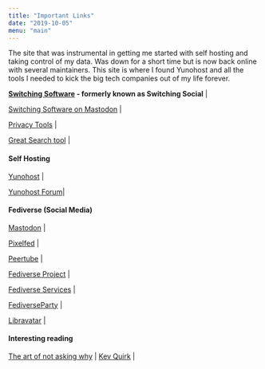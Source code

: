 ```yaml
---
title: "Important Links"
date: "2019-10-05"
menu: "main"
---
```


The site that was instrumental in getting me started with self hosting and taking control of my data. Was down for a short time but is now back online with several maintainers. This site is where I found Yunohost and all the tools I needed to kick the big tech companies out of my life forever.

**[Switching Software](https://switching.software/) - formerly known as Switching Social** | 

[Switching Software on Mastodon](@switchingsoftware@mstdn.swiso.org ) | 

[Privacy Tools](https://www.privacytools.io/) | 

[Great Search tool](https://stoptrackingus.io/) |



#### Self Hosting
[Yunohost](https://yunohost.org) | 

[Yunohost Forum](https://forum.yunohost.org/)| 


#### Fediverse (Social Media)
[Mastodon](https://joinmastodon.org) | 

[Pixelfed](https://pixelfed.org) | 

[Peertube](https://joinpeertube.org/en) | 

[Fediverse Project](https://fediverse.project) | 

[Fediverse Services](https://fediverse.services) | 

[FediverseParty](https://www.fediverse.party/) | 

[Libravatar](https://www.libravatar.org/) | 


#### Interesting reading
[The art of not asking why](https://joshrollinswrites.com/) | 
[Kev Quirk](https://kevq.uk/) | 
